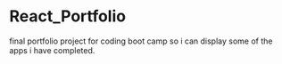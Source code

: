 # React_Portfolio
final portfolio project for coding boot camp so i can display some of the apps i have completed.
